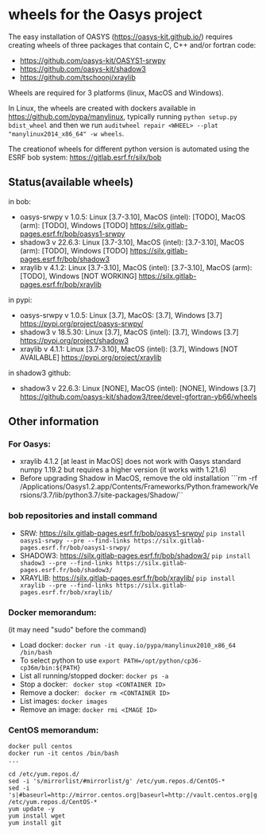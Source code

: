 # wheels for the Oasys project

The easy installation of OASYS (https://oasys-kit.github.io/) requires creating wheels of three packages that contain C, C++ and/or fortran code: 

- https://github.com/oasys-kit/OASYS1-srwpy
- https://github.com/oasys-kit/shadow3
- https://github.com/tschoonj/xraylib

Wheels are required for 3 platforms (linux, MacOS and Windows). 

In Linux, the wheels are created with dockers available in https://github.com/pypa/manylinux, typically running ```python setup.py bdist_wheel``` and then we run ```auditwheel repair <WHEEL> --plat "manylinux2014_x86_64" -w wheels```.

The creationof wheels for different python version is automated using the ESRF bob system: https://gitlab.esrf.fr/silx/bob



## Status(available wheels)

in  bob: 

- oasys-srwpy v 1.0.5: Linux [3.7-3.10], MacOS (intel): [TODO], MacOS (arm): [TODO], Windows [TODO] https://silx.gitlab-pages.esrf.fr/bob/oasys1-srwpy
- shadow3 v 22.6.3: Linux [3.7-3.10], MacOS (intel): [3.7-3.10], MacOS (arm): [TODO], Windows [TODO] https://silx.gitlab-pages.esrf.fr/bob/shadow3
- xraylib v 4.1.2: Linux [3.7-3.10], MacOS (intel): [3.7-3.10], MacOS (arm): [TODO], Windows [NOT WORKING] https://silx.gitlab-pages.esrf.fr/bob/xraylib

in pypi: 

- oasys-srwpy v 1.0.5: Linux [3.7], MacOS: [3.7], Windows [3.7] https://pypi.org/project/oasys-srwpy/
- shadow3 v 18.5.30: Linux [3.7], MacOS (intel): [3.7], Windows [3.7] https://pypi.org/project/shadow3
- xraylib v 4.1.1: Linux [3.7-3.10], MacOS (intel): [3.7], Windows [NOT AVAILABLE] https://pypi.org/project/xraylib

in shadow3 github:

- shadow3 v 22.6.3: Linux [NONE], MacOS (intel): [NONE], Windows [3.7] https://github.com/oasys-kit/shadow3/tree/devel-gfortran-yb66/wheels



## Other information

### For Oasys: 

- xraylib 4.1.2 [at least in MacOS] does not work with Oasys standard numpy 1.19.2 but requires a higher version (it works with 1.21.6)
- Before upgrading Shadow in MacOS, remove the old installation ```rm -rf  /Applications/Oasys1.2.app/Contents/Frameworks/Python.framework/Versions/3.7/lib/python3.7/site-packages/Shadow/``

### bob repositories and install command

- SRW: https://silx.gitlab-pages.esrf.fr/bob/oasys1-srwpy/ ```pip install oasys1-srwpy --pre --find-links https://silx.gitlab-pages.esrf.fr/bob/oasys1-srwpy/```
- SHADOW3: https://silx.gitlab-pages.esrf.fr/bob/shadow3/ ```pip install shadow3 --pre --find-links https://silx.gitlab-pages.esrf.fr/bob/shadow3/```
- XRAYLIB: https://silx.gitlab-pages.esrf.fr/bob/xraylib/ ```pip install xraylib --pre --find-links https://silx.gitlab-pages.esrf.fr/bob/xraylib/```

### Docker memorandum:

(it may need "sudo" before the command)

- Load docker: ```docker run -it quay.io/pypa/manylinux2010_x86_64 /bin/bash``` 
- To select python to use ```export PATH=/opt/python/cp36-cp36m/bin:${PATH}```
- List all running/stopped docker: ```docker ps -a```
- Stop a docker: ``` docker stop <CONTAINER ID>```
- Remove a docker: ``` docker rm <CONTAINER ID>```
- List images: ```docker images```
- Remove an image: ```docker rmi <IMAGE ID>```

### CentOS memorandum:

```
docker pull centos
docker run -it centos /bin/bash
...

cd /etc/yum.repos.d/
sed -i 's/mirrorlist/#mirrorlist/g' /etc/yum.repos.d/CentOS-*
sed -i 's|#baseurl=http://mirror.centos.org|baseurl=http://vault.centos.org|g' /etc/yum.repos.d/CentOS-*
yum update -y
yum install wget
yum install git

```
